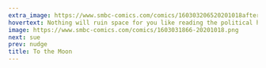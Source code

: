```yaml
---
extra_image: https://www.smbc-comics.com/comics/160303206520201018after.png
hovertext: Nothing will ruin space for you like reading the political history of how decisions were made.
image: https://www.smbc-comics.com/comics/1603031866-20201018.png
next: sue
prev: nudge
title: To the Moon
---
```

